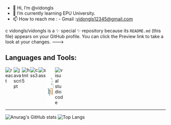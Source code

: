 - 👋 Hi, I’m @vidongls
- 🌱 I’m currently learning EPU University.
- 📫 How to reach me : - Gmail :vidongls12345@gmail.com 
<!--- - 💼 This is my cv : <a href="https://github.com/vidongls/vidongls/raw/main/CV_DongVi_TTSFrontend_1.pdf">CV_DongVi_FrontEnd.pdf</a><br/>
![](https://komarev.com/ghpvc/?username=vidongls&color=blueviolet) --->

c
vidongls/vidongls is a ✨ special ✨ repository because its `README.md` (this file) appears on your GitHub profile.
You can click the Preview link to take a look at your changes.
--->
<h2>Languages and Tools:</h2>
<div style='display:flex;'>
<img alt="react" width="26px" src="https://img.icons8.com/office/50/000000/react.png"/>
<img alt="javascript" width="26px" src="https://img.icons8.com/color/240/000000/javascript.png" />
<img alt="html5" width="26px" src="https://img.icons8.com/color/240/000000/html-5.png">
<img alt="css3" width="26px" src="https://img.icons8.com/color/240/000000/css3.png">
<img alt="sass" width="26px" src="https://img.icons8.com/color/240/000000/sass.png">
<img alt="MySQL" width="26px" src="https://raw.githubusercontent.com/github/explore/80688e429a7d4ef2fca1e82350fe8e3517d3494d/topics/mysql/mysql.png">
  <img alt="visual studio code" width="26px" src="https://img.icons8.com/fluent/240/000000/visual-studio-code-2019.png"/>
<!-- <img alt="Git" width="26px" src="https://img.icons8.com/color/240/000000/git.png"> --></div>

---
![Anurag's GitHub stats](https://github-readme-stats.vercel.app/api?username=vidongls&theme=radical) ![Top Langs](https://github-readme-stats.vercel.app/api/top-langs/?username=vidongls&layout=compact&theme=radical)
